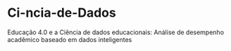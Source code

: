 # Ci-ncia-de-Dados
Educação 4.0 e a Ciência de dados educacionais: Análise de desempenho acadêmico baseado em dados inteligentes
